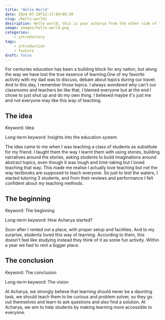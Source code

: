 ```yaml
---
title: 'Hello World'
date: 2024-07-20T12:17:03+05:30
slug: /hello-world/
description: Hello world, this is your acharya from the other side of the screen.
image: images/hello-world.png
categories:
    - introductory
tags:
    - introduction
    - feature
draft: false
---
```


For centuries education has been a building block for any nation, but along the way we have lost the true essence of learning.One of my favorite activity with my dad was to discuss, debate about topics during our travel. And to this day, I remember those topics.
I always wondered why can't our classrooms and teachers be like that, I blamed everyone but at the end I chose to just shut up and do my own thing. I believed maybe it's just me and not everyone may like this way of teaching.

## The idea

Keyword: Idea

Long-term keyword: Insights into the education system

The idea came to me when I was teaching a class of students as substitute for my friend. I taught them the way I learnt them with using stories, building narratives around the stories, asking students to build imaginations around abstract topics, even though it was tough and time-taking but I loved teaching that way.
This made me realise I actually love teaching but not the way textbooks are supposed to teach everyone. So just to test the waters, I started tutoring 3 students, and from their reviews and performance I felt confident about my teaching methods.

## The beginning

Keyword: The beginning

Long-term keyword: How Acharya started?

Soon after I rented out a place, with proper setup and facilities. And to my surprise, students loved this way of learning. According to them, this doesn't feel like studying instead they think of it as some fun activity. Within a year we had to rent a bigger place.

## The conclusion

Keyword: The conclusion

Long-term keyword: The vision

At Acharya, we strongly believe that learning should never be a daunting task, we should teach them to be curious and problem solver, so they go out themselves and learn to ask questions and also find a solution. 
At Acharya, we aim to help students by making learning more accessible to everyone.
